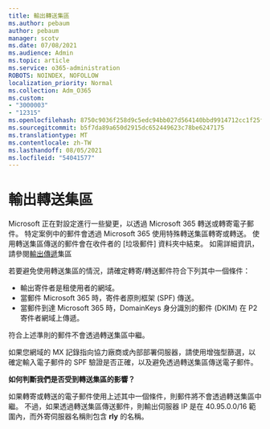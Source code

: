 ```yaml
---
title: 輸出轉送集區
ms.author: pebaum
author: pebaum
manager: scotv
ms.date: 07/08/2021
ms.audience: Admin
ms.topic: article
ms.service: o365-administration
ROBOTS: NOINDEX, NOFOLLOW
localization_priority: Normal
ms.collection: Adm_O365
ms.custom:
- "3000003"
- "12315"
ms.openlocfilehash: 8750c9036f258d9c5edc94bb027d564140bbd9914712cc1f25ff3abc3f4b9468
ms.sourcegitcommit: b5f7da89a650d2915dc652449623c78be6247175
ms.translationtype: MT
ms.contentlocale: zh-TW
ms.lasthandoff: 08/05/2021
ms.locfileid: "54041577"
---
```

# <a name="outbound-relay-pool"></a>輸出轉送集區

Microsoft 正在對設定進行一些變更，以透過 Microsoft 365 轉送或轉寄電子郵件。 特定案例中的郵件會透過 Microsoft 365 使用特殊轉送集區轉寄或轉送。 使用轉送集區傳送的郵件會在收件者的 [垃圾郵件] 資料夾中結束。 如需詳細資訊，請參閱[輸出傳遞](/microsoft-365/security/office-365-security/high-risk-delivery-pool-for-outbound-messages#relay-pool)集區

若要避免使用轉送集區的情況，請確定轉寄/轉送郵件符合下列其中一個條件：

- 輸出寄件者是租使用者的網域。
- 當郵件 Microsoft 365 時，寄件者原則框架 (SPF) 傳送。
- 當郵件到達 Microsoft 365 時，DomainKeys 身分識別的郵件 (DKIM) 在 P2 寄件者網域上傳遞。
 
符合上述準則的郵件不會透過轉送集區中繼。

如果您網域的 MX 記錄指向協力廠商或內部部署伺服器，請使用增強型篩選，以確定輸入電子郵件的 SPF 驗證是否正確，以及避免透過轉送集區傳送電子郵件。

**如何判斷我們是否受到轉送集區的影響？**

如果轉寄或轉送的電子郵件使用上述其中一個條件，則郵件將不會透過轉送集區中繼。 不過，如果透過轉送集區傳送郵件，則輸出伺服器 IP 是在 40.95.0.0/16 範圍內，而外寄伺服器名稱則包含 **rly** 的名稱。


